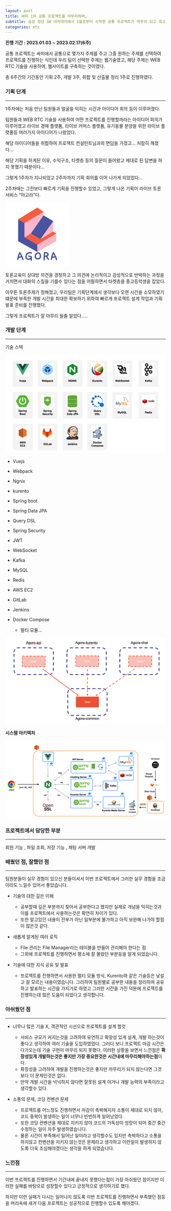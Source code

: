 ```yaml
---
layout: post
title: 싸피 1차 공통 프로젝트를 마무리하며…
subtitle: 삼성 청년 SW 아카데미에서 1월초부터 시작한 공통 프로젝트가 마무리 되고 회고를 해볼려고 한다.
categories: etc
---
```




**진행 기간 :  2023.01.03 ~ 2023.02.17(6주)**


공통 프로젝트는 싸피에서 공통으로 몇가지 주제를 주고 그중 원하는 주제를 선택하여 프로젝트를 진행하는 식인데 우리 팀이 선택한 주제는 웹기술였고, 해당 주제는  WEB RTC 기술을 사용하여, 웹사이트를 구축하는 것이였다.

총 6주간의 기간동안 기획 2주, 개발 3주, 취합 및 산출물 정리 1주로 진행하였다.

### **기획 단계**

---

1주차에는 처음 만난 팀원들과 얼굴을 익히는 시간과 아이디어 회의 등이 이루어졌다.

팀원들과 WEB RTC 기술을 사용하여 어떤 프로젝트를 진행할까라는 아이디어 회의가 이루어졌고 라이브 경매 플랫폼, 라이브 커머스 플랫폼, 유기동물 분양을 위한 라이브 플랫폼등 여러가지 아이디어가 나왔었다.

해당 아이디어들을 취합하여 프로젝트 컨설턴트님과의 면담을 가졌고… 처참히 깨졌다…

해당 기획을 하게된 이유, 수익구조, 타켓층 등의 질문이 들어왔고 제대로 된 답변을 하지 못했기 때문이다…

그렇게 1주차가 지나되었고 2주차까지 기획 회의를 이어 나가게 되었었다…

2주차때는 그전보다 빠르게 기획을 진행할수 있었고, 그렇게 나온 기획이 라이브 토론 서비스 “아고라”다.

![Agora.png](/img/post/Agora.png)

토론교육이 상대방 의견을 경청하고 그 의견에 논리적이고 감성적으로 반박하는 과정을 거치면서 대화의 스킬을 기를수 있다는 점을 어필하면서 타켓층을 중고등학생을 잡았다.

아무튼 토론주제가 정해졌고, 우리팀은 기획단계에서 생각보다 오랜 시간을 소모하였기 떄문에 부족한 개발 시간을 최대한 확보하기 위하여  빠르게 프로젝트 설계 작업과 기획 발표 준비를 진행했다.

그렇게 프로젝트가 잘 마무리 될줄 알았다…..

### **개발 단계**

---

기술 스택

![Agora_TechStack.png](/img/post/Agora_TechStack.png)

- Vuejs
- Webpack
- Ngnix
- kurento
- Spring boot
- Spring Data JPA
- Query DSL
- Spring Security
- JWT
- WebSocket
- Kafka
- MySQL
- Redis
- AWS EC2
- GitLab
- Jenkins
- Docker Compose

  + 멀티 모듈…

![Agora_MultiModule.png](/img/post/Agora_MultiModule.png)

**시스템 아키텍처**

![Agora_System_Achitecture.png](/img/post/Agora_System_Achitecture.png)



### **프로젝트에서 담당한 부분**

---

회원 기능 , 파일 조회, 저장 기능 , 채팅 서버 개발

### **배웠던 점, 잘했던 점**

---

팀원분들이 실무 경험이 있으신 분들이셔서 이번 프로젝트에서 그러한 실무 경험을 조금이라도 느낄수 있어서 좋았습니다.

- 기술의 대한 깊은 이해
    - 공부할때 깊은 부분까지 찾아서 공부한다고 했지만 실제로 개념을 익히는것과 이를 프로젝트에서 사용하는것은 확연히 차이가 있다.
    - 또한 알고있던 내용이 전부가 아닌 일부분에 불가하고 아직 보완해 나가야 할점이 많은것 같다.

- 새롭게 알게된 여러 로직
    - File 관리는 File Manager라는 테이블을 만들어 관리해야 한다는 점
    - 그외에 프로젝트를 진행하면서 평소에 잘 몰랐던 부분등을 알게 되었습니다.

- 기술에 대한 지식 공유 및 발표
    - 프로젝트를 진행하면서 사용한 멀티 모듈 방식, Kurento와 같은 기술등은 낯설고  잘 모르는 내용이였습니다. 그리하여 팀원별로 공부한 내용을 정리하여 공유하고 발표하는 시간을 가지기로 하였고 그러한 시간을 가진 덕분에 프로젝트를 진행하는데 많은 도움이 되었다고 생각합니다.


### **아쉬웠던 점**

---

- 너무나 많은 기술 X, 객관적인 시선으로 프로젝트를 설계 할것
    - 서비스 규모가 커지는것을 고려하여 유연하고 확장성 있게 설계, 개발 하는것이 좋다고 생각하여 여러 기술을 도입하였었다. 그러다 보니 프로젝트 마감 시간은 다가오는데 기술 구현이 마무리 되지 못했다. 이러한 상황을 보면서 느낀점은 **확장성있게 개발하는것은 좋지만 가장 중요한것은 시간내에 마무리해야하는점**이다.
    - 확장성을 고려하여 개발을 진행하는것은 좋지만 마무리가 되지 않는다면 그것보다 더 문제인것은 없다.
    - 만약 개발 시간을 넉넉하지 않다면 잘못된 설계 이거나 개발 능력의 부족이라고 생각할수 있다.

- 소통의 문제, 코딩 컨벤션 문제
    - 프로젝트를 어느정도 진행하면서 마감이 촉박해지자 소통이 제대로 되지 않아, 코드 중복이 발생하는 일이 너무나 빈번하게 일어났었다.
    - 또한 코딩 컨벤션을 제대로 지키지 않아 코드의 가독성이 엉망이 되어 중간 중간 수정하는 일이 자주 발생하였습니다.
    - 물론 시간이 부족해서 일어난 일이라고 생각할수도 있지만 촉박하다고 소통을 하지않고 컨벤션을 지키지 않는것은 문제라고 생각하고 이런일이 발생하지 않도록 더욱 조심해야겠다는 생각을 하게 되었습니다.


### 느낀점

---

이번 프로젝트를 진행하면서 기간내에 끝내지 못했다는점이 가장 아쉬웠던 점이지만 이러한 실패를 바탕으로 성장할수 있다고 긍정적으로 생각하기로 했다.

하지만 이런 실패가 다시는 일어나지 않도록 이번 프로젝트를 진행하면서 부족했던 점등을 머리속에 새겨 다음 프로젝트는 성공적으로 진행할수 있도록 해야겠다.
